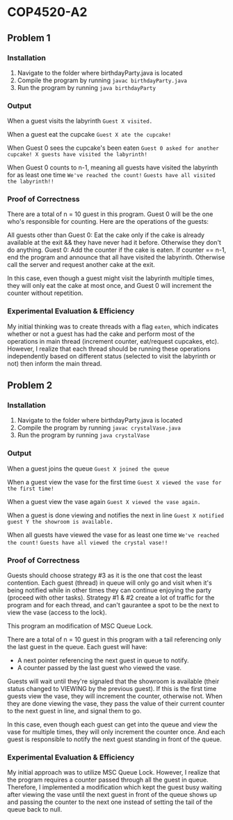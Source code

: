 # COP4520-A2

## Problem 1

### Installation

1. Navigate to the folder where birthdayParty.java is located
2. Compile the program by running `javac birthdayParty.java`
3. Run the program by running `java birthdayParty`

### Output

When a guest visits the labyrinth
`Guest X visited.`

When a guest eat the cupcake
`Guest X ate the cupcake!`

When Guest 0 sees the cupcake's been eaten
`Guest 0 asked for another cupcake! X guests have visited the labyrinth!`

When Guest 0 counts to n-1, meaning all guests have visited the labyrinth for as least one time
`We've reached the count!`
`Guests have all visited the labyrinth!!`

### Proof of Correctness

There are a total of n = 10 guest in this program. Guest 0 will be the one who's responsible for counting. Here are the operations of the guests:

All guests other than Guest 0: Eat the cake only if the cake is already available at the exit && they have never had it before. Otherwise they don't do anything.
Guest 0: Add the counter if the cake is eaten. If counter == n-1, end the program and announce that all have visited the labyrinth. Otherwise call the server and request another cake at the exit.

In this case, even though a guest might visit the labyrinth multiple times, they will only eat the cake at most once, and Guest 0 will increment the counter without repetition.

### Experimental Evaluation & Efficiency

My initial thinking was to create threads with a flag `eaten`, which indicates whether or not a guest has had the cake and perform most of the operations in main thread (increment counter, eat/request cupcakes, etc). However, I realize that each thread should be running these operations independently based on different status (selected to visit the labyrinth or not) then inform the main thread.

## Problem 2

### Installation

1. Navigate to the folder where birthdayParty.java is located
2. Compile the program by running `javac crystalVase.java`
3. Run the program by running `java crystalVase`

### Output

When a guest joins the queue
`Guest X joined the queue`

When a guest view the vase for the first time
`Guest X viewed the vase for the first time!`

When a guest view the vase again
`Guest X viewed the vase again.`

When a guest is done viewing and notifies the next in line
`Guest X notified guest Y the showroom is available.`

When all guests have viewed the vase for as least one time
`We've reached the count!`
`Guests have all viewed the crystal vase!!`

### Proof of Correctness

Guests should choose strategy #3 as it is the one that cost the least contention. Each guest (thread) in queue will only go and visit when it's being notified while in other times they can continue enjoying the party (proceed with other tasks). Strategy #1 & #2 create a lot of traffic for the program and for each thread, and can't gaurantee a spot to be the next to view the vase (access to the lock).

This program an modification of MSC Queue Lock.

There are a total of n = 10 guest in this program with a tail referencing only the last guest in the queue. Each guest will have:

- A next pointer referencing the next guest in queue to notify.
- A counter passed by the last guest who viewed the vase.

Guests will wait until they're signaled that the showroom is available (their status changed to VIEWING by the previous guest). If this is the first time guests view the vase, they will increment the counter, otherwise not. When they are done viewing the vase, they pass the value of their current counter to the next guest in line, and signal them to go.

In this case, even though each guest can get into the queue and view the vase for multiple times, they will only increment the counter once. And each guest is responsible to notify the next guest standing in front of the queue.

### Experimental Evaluation & Efficiency

My initial approach was to utilize MSC Queue Lock. However, I realize that the program requires a counter passed through all the guest in queue. Therefore, I implemented a modification which kept the guest busy waiting after viewing the vase until the next guest in front of the queue shows up and passing the counter to the next one instead of setting the tail of the queue back to null.
